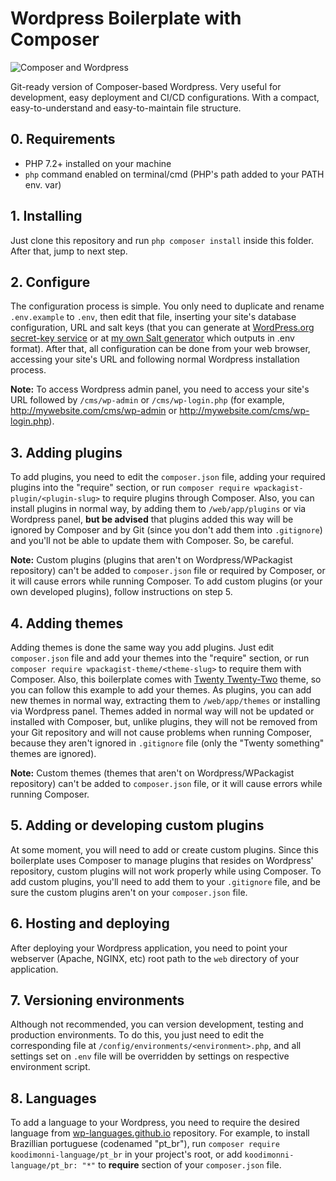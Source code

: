 # Wordpress Boilerplate with Composer

![Composer and Wordpress](https://i.imgur.com/xpgqGlX.png)

Git-ready version of Composer-based Wordpress. Very useful for development, easy deployment and CI/CD configurations. With a compact, easy-to-understand and easy-to-maintain file structure.

## 0. Requirements

- PHP 7.2+ installed on your machine
- ```php``` command enabled on terminal/cmd (PHP's path added to your PATH env. var)

## 1. Installing

Just clone this repository and run ```php composer install``` inside this folder. After that, jump to next step.

## 2. Configure

The configuration process is simple. You only need to duplicate and rename ```.env.example``` to ```.env```, then edit that file, inserting your site's database configuration, URL and salt keys (that you can generate at [WordPress.org secret-key service](https://api.wordpress.org/secret-key/1.1/salt/) or at [my own Salt generator](https://rbfraphael.github.io/wordpress/salt_generator.html) which outputs in .env format). After that, all configuration can be done from your web browser, accessing your site's URL and following normal Wordpress installation process.

**Note:** To access Wordpress admin panel, you need to access your site's URL followed by ```/cms/wp-admin``` or ```/cms/wp-login.php``` (for example, http://mywebsite.com/cms/wp-admin or http://mywebsite.com/cms/wp-login.php).

## 3. Adding plugins

To add plugins, you need to edit the ```composer.json``` file, adding your required plugins into the "require" section, or run ```composer require wpackagist-plugin/<plugin-slug>``` to require plugins through Composer. Also, you can install plugins in normal way, by adding them to ```/web/app/plugins``` or via Wordpress panel, **but be advised** that plugins added this way will be ignored by Composer and by Git (since you don't add them into ```.gitignore```) and you'll not be able to update them with Composer. So, be careful.

**Note:** Custom plugins (plugins that aren't on Wordpress/WPackagist repository) can't be added to ```composer.json``` file or required by Composer, or it will cause errors while running Composer. To add custom plugins (or your own developed plugins), follow instructions on step 5.

## 4. Adding themes

Adding themes is done the same way you add plugins. Just edit ```composer.json``` file and add your themes into the "require" section, or run ```composer require wpackagist-theme/<theme-slug>``` to require them with Composer. Also, this boilerplate comes with [Twenty Twenty-Two](https://wordpress.org/themes/twentytwentytwo/) theme, so you can follow this example to add your themes. As plugins, you can add new themes in normal way, extracting them to ```/web/app/themes``` or installing via Wordpress panel. Themes added in normal way will not be updated or installed with Composer, but, unlike plugins, they will not be removed from your Git repository and will not cause problems when running Composer, because they aren't ignored in ```.gitignore``` file (only the "Twenty something" themes are ignored).

**Note:** Custom themes (themes that aren't on Wordpress/WPackagist repository) can't be added to ```composer.json``` file, or it will cause errors while running Composer.

## 5. Adding or developing custom plugins

At some moment, you will need to add or create custom plugins. Since this boilerplate uses Composer to manage plugins that resides on Wordpress' repository, custom plugins will not work properly while using Composer. To add custom plugins, you'll need to add them to your ```.gitignore``` file, and be sure the custom plugins aren't on your ```composer.json``` file.

## 6. Hosting and deploying

After deploying your Wordpress application, you need to point your webserver (Apache, NGINX, etc) root path to the ```web``` directory of your application.

## 7. Versioning environments

Although not recommended, you can version development, testing and production environments. To do this, you just need to edit the corresponding file at ```/config/environments/<environment>.php```, and all settings set on ```.env``` file will be overridden by settings on respective environment script.

## 8. Languages

To add a language to your Wordpress, you need to require the desired language from [wp-languages.github.io](https://wp-languages.github.io) repository. For example, to install Brazillian portuguese (codenamed "pt_br"), run ```composer require koodimonni-language/pt_br``` in your project's root, or add ```koodimonni-language/pt_br: "*"``` to **require** section of your ```composer.json``` file.